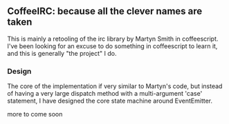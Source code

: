 ## CoffeeIRC: because all the clever names are taken ##

This is mainly a retooling of the irc library by Martyn Smith in coffeescript. I've been looking for an excuse to do something in coffeescript to learn it, and this is generally "the project" I do. 

### Design ###

The core of the implementation if very similar to Martyn's code, but instead of having a very large dispatch method with a multi-argument 'case' statement, I have designed the core state machine around EventEmitter. 


more to come soon


